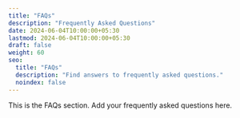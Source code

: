 ```yaml
---
title: "FAQs"
description: "Frequently Asked Questions"
date: 2024-06-04T10:00:00+05:30
lastmod: 2024-06-04T10:00:00+05:30
draft: false
weight: 60
seo:
  title: "FAQs"
  description: "Find answers to frequently asked questions."
  noindex: false
---
```


This is the FAQs section. Add your frequently asked questions here.

